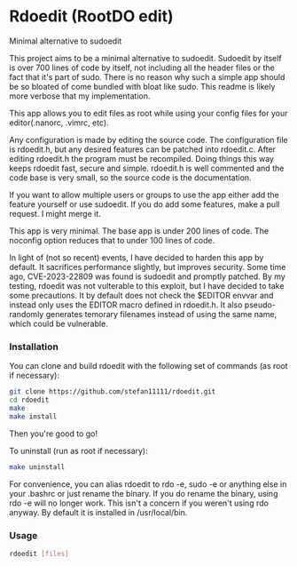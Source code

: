 # Rdoedit (RootDO edit) 
Minimal alternative to sudoedit

This project aims to be a minimal alternative to sudoedit.
Sudoedit by itself is over 700 lines of code by itself, not including all the header files or the fact that it's part of sudo.
There is no reason why such a simple app should be so bloated of come bundled with bloat like sudo.
This readme is likely more verbose that my implementation. 

This app allows you to edit files as root while using your config files for your editor(.nanorc, .vimrc, etc).

Any configuration is made by editing the source code.
The configuration file is rdoedit.h, but any desired features can be patched into rdoedit.c.
After editing rdoedit.h the program must be recompiled.
Doing things this way keeps rdoedit fast, secure and simple.
rdoedit.h is well commented and the code base is very small, so the source code is the documentation.

If you want to allow multiple users or groups to use the app either add the feature yourself or use sudoedit.
If you do add some features, make a pull request. I might merge it.

This app is very minimal. The base app is under 200 lines of code. The noconfig option reduces that to under 100 lines of code.

In light of (not so recent) events, I have decided to harden this app by default.
It sacrifices performance slightly, but improves security.
Some time ago, CVE-2023-22809 was found is sudoedit and promptly patched. By my testing, rdoedit was not vulterable to this exploit, but I have decided to take some precautions. It by default does not check the $EDITOR envvar and instead only uses the EDITOR macro defined in rdoedit.h. It also pseudo-randomly generates temorary filenames instead of using the same name, which could be vulnerable.

### Installation

You can clone and build rdoedit with the following set of commands (as root if necessary):

```sh
git clone https://github.com/stefan11111/rdoedit.git
cd rdoedit
make
make install
```

Then you're good to go!

To uninstall (run as root if necessary):
```sh
make uninstall
```

For convenience, you can alias rdoedit to rdo -e, sudo -e or anything else in your .bashrc or just rename the binary.
If you do rename the binary, using rdo -e will no longer work.
This isn't a concern if you weren't using rdo anyway.
By default it is installed in /usr/local/bin.

### Usage

```sh
rdoedit [files]
```

